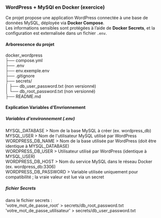 ### WordPress + MySQl en Docker (exercice)
Ce projet propose une application WordPress connectée à une base de données MySQL, déployée via **Docker Compose**.  
Les informations sensibles sont protégées à l’aide de **Docker Secrets**, et la configuration est externalisée dans un fichier `.env`.

#### Arborescence du projet 
docker_wordpress \
├── compose.yml \
├── .env \
├── env.exemple.env \
├── .gitignore \
├── secrets/ \
│   ├── db_user_password.txt (non versionné) \
│   └── db_root_password.txt (non versionné) \
├── README.md

#### Explication Variables d'Envrionnement 
##### Variables d'environnement (.env)
MYSQL_DATABASE > Nom de la base MySQL à créer (ex. wordpress_db) \
MYSQL_USER > Nom de l'utilisateur MySQL utilisé par WordPress \
WORDPRESS_DB_NAME > Nom de la base utilisée par WordPress (doit être identique à MYSQL_DATABASE) \
WORDPRESS_DB_USER > Utilisateur utilisé par WordPress (identique à MYSQL_USER) \
WORDPRESS_DB_HOST > Nom du service MySQL dans le réseau Docker (ex. wordpress_db:3306) \
WORDPRESS_DB_PASSWORD > Variable utilisée uniquement pour compatibilité ; la vraie valeur est lue via un secret 

##### fichier Secrets 
dans le fichier secrets : \
'votre_mot_de_passe_root' > secrets/db_root_password.txt \
'votre_mot_de_passe_utilisateur' > secrets/db_user_password.txt 





